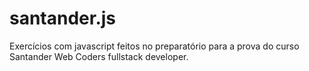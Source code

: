 # santander.js
Exercícios com javascript feitos no preparatório para a prova do curso Santander Web Coders fullstack developer.
